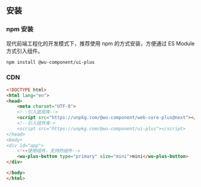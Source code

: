 ## 安装

### npm 安装

现代前端工程化的开发模式下，推荐使用 npm 的方式安装，方便通过 ES Module 方式引入组件。

```bash
npm install @wu-component/ui-plus
```

### CDN

<a-alert message="非 npm 方式下 可以直接在 html 文件中引入对应组件的静态产物，为尽可能较小包的大小，UI 组件库中未包含底层依赖库，通过 link 引入库时得提前加载底层依赖。" type="info" show-icon />

```html
<!DOCTYPE html>
<html lang="en">
<head>
    <meta charset="UTF-8">
    <!--引入底层库-->
    <script src="https://unpkg.com/@wu-component/web-core-plus@next"></script>
    <!--引入组件库->
    <script src="https://unpkg.com/@wu-component/ui-plus"></script>
</head>
<body>
<div id="app">
    <!--使用组件，支持的组件-->
    <wu-plus-button type="primary" size="mini">mini</wu-plus-button>
</div>

</body>
</html>

```
